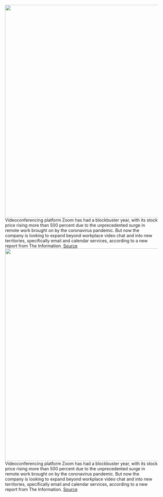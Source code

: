 <img src='https://cdn.vox-cdn.com/thumbor/TwYcgVc9wAmR6-ULbhnjt4rp_JA=/0x0:2040x1360/1200x800/filters:focal(857x517:1183x843)/cdn.vox-cdn.com/uploads/chorus_image/image/68572094/acastro_200331_1777_zoom_0003.0.0.jpg' width='700px' /><br/>
Videoconferencing platform Zoom has had a blockbuster year, with its stock price rising more than 500 percent due to the unprecedented surge in remote work brought on by the coronavirus pandemic. But now the company is looking to expand beyond workplace video chat and into new territories, specifically email and calendar services, according to a new report from The Information.
<a href='https://www.theverge.com/2020/12/23/22197057/zoom-email-service-calendar-app-microsoft-google-competition'> Source <a/><img src='https://cdn.vox-cdn.com/thumbor/TwYcgVc9wAmR6-ULbhnjt4rp_JA=/0x0:2040x1360/1200x800/filters:focal(857x517:1183x843)/cdn.vox-cdn.com/uploads/chorus_image/image/68572094/acastro_200331_1777_zoom_0003.0.0.jpg' width='700px' /><br/>
Videoconferencing platform Zoom has had a blockbuster year, with its stock price rising more than 500 percent due to the unprecedented surge in remote work brought on by the coronavirus pandemic. But now the company is looking to expand beyond workplace video chat and into new territories, specifically email and calendar services, according to a new report from The Information.
<a href='https://www.theverge.com/2020/12/23/22197057/zoom-email-service-calendar-app-microsoft-google-competition'> Source <a/>